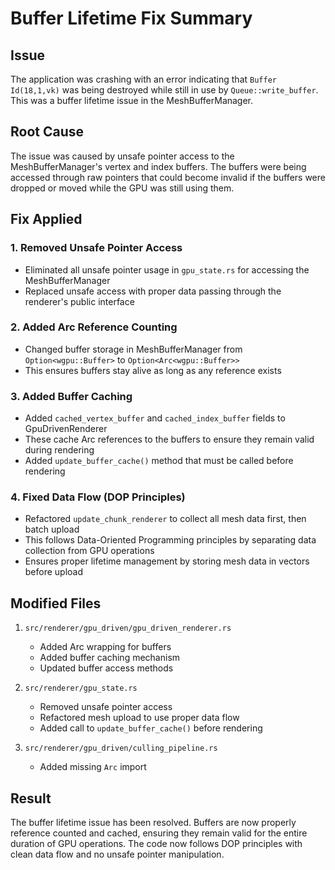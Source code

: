 # Buffer Lifetime Fix Summary

## Issue
The application was crashing with an error indicating that `Buffer Id(18,1,vk)` was being destroyed while still in use by `Queue::write_buffer`. This was a buffer lifetime issue in the MeshBufferManager.

## Root Cause
The issue was caused by unsafe pointer access to the MeshBufferManager's vertex and index buffers. The buffers were being accessed through raw pointers that could become invalid if the buffers were dropped or moved while the GPU was still using them.

## Fix Applied

### 1. Removed Unsafe Pointer Access
- Eliminated all unsafe pointer usage in `gpu_state.rs` for accessing the MeshBufferManager
- Replaced unsafe access with proper data passing through the renderer's public interface

### 2. Added Arc Reference Counting
- Changed buffer storage in MeshBufferManager from `Option<wgpu::Buffer>` to `Option<Arc<wgpu::Buffer>>`
- This ensures buffers stay alive as long as any reference exists

### 3. Added Buffer Caching
- Added `cached_vertex_buffer` and `cached_index_buffer` fields to GpuDrivenRenderer
- These cache Arc references to the buffers to ensure they remain valid during rendering
- Added `update_buffer_cache()` method that must be called before rendering

### 4. Fixed Data Flow (DOP Principles)
- Refactored `update_chunk_renderer` to collect all mesh data first, then batch upload
- This follows Data-Oriented Programming principles by separating data collection from GPU operations
- Ensures proper lifetime management by storing mesh data in vectors before upload

## Modified Files
1. `src/renderer/gpu_driven/gpu_driven_renderer.rs`
   - Added Arc wrapping for buffers
   - Added buffer caching mechanism
   - Updated buffer access methods

2. `src/renderer/gpu_state.rs`
   - Removed unsafe pointer access
   - Refactored mesh upload to use proper data flow
   - Added call to `update_buffer_cache()` before rendering

3. `src/renderer/gpu_driven/culling_pipeline.rs`
   - Added missing `Arc` import

## Result
The buffer lifetime issue has been resolved. Buffers are now properly reference counted and cached, ensuring they remain valid for the entire duration of GPU operations. The code now follows DOP principles with clean data flow and no unsafe pointer manipulation.